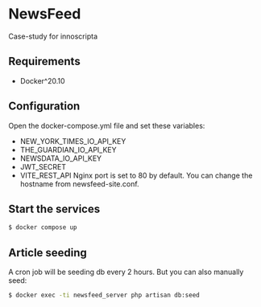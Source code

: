 # NewsFeed
Case-study for innoscripta

## Requirements
- Docker^20.10

## Configuration
Open the docker-compose.yml file and set these variables:
- NEW_YORK_TIMES_IO_API_KEY
- THE_GUARDIAN_IO_API_KEY
- NEWSDATA_IO_API_KEY
- JWT_SECRET
- VITE_REST_API
Nginx port is set to 80 by default. You can change the hostname from newsfeed-site.conf.

## Start the services
```sh
$ docker compose up
```

## Article seeding
A cron job will be seeding db every 2 hours. But you can also manually seed: 
```sh
$ docker exec -ti newsfeed_server php artisan db:seed
```